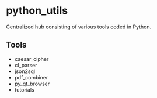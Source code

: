 # python_utils

Centralized hub consisting of various tools coded in Python.

## Tools

* caesar_cipher
* cl_parser
* json2sql
* pdf_combiner
* py_qt_browser
* tutorials
